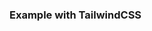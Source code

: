 <docs-decorative-header title="Listbox">
    <!-- TODO: Add a short description about Listbox. -->
</docs-decorative-header>

<docs-pill-row>
  <docs-pill href="https://www.w3.org/WAI/ARIA/apg/patterns/listbox/" title="ARIA pattern"/>
  <!-- TODO: Add a link to the Listbox API reference. -->
</docs-pill-row>


<!-- TODO: Add a top level component preview with code example hidden.

<docs-code-multifile preview themed hideCode path="adev/src/content/examples/aria/src/listbox/app/app.component.ts">
  <docs-code header="app/app.component.html" path="adev/src/content/examples/aria/src/listbox/app/app.component.html"/>
  <docs-code header="app/app.component.ts" path="adev/src/content/examples/aria/src/listbox/app/app.component.ts"/>
  <docs-code header="app/app.component.css" path="adev/src/content/examples/aria/src/listbox/app/app.component.css"/>
</docs-code-multifile>

-->

### Example with TailwindCSS

<!-- TODO: Add more code examples with different styles. -->
